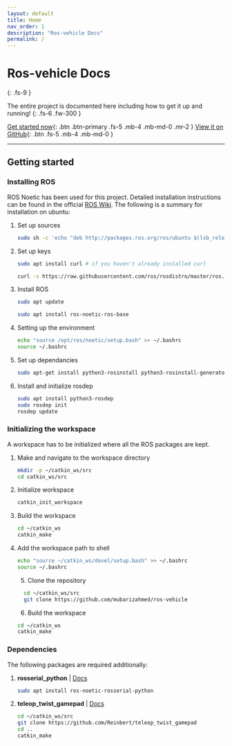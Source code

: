 ```yaml
---
layout: default
title: Home
nav_order: 1
description: "Ros-vehicle Docs"
permalink: /
---
```


# Ros-vehicle Docs

{: .fs-9 }

The entire project is documented here including how to get it up and running!
{: .fs-6 .fw-300 }

[Get started now](#getting-started){: .btn .btn-primary .fs-5 .mb-4 .mb-md-0 .mr-2 } [View it on GitHub](https://github.com/mubarizahmed/ros-vehicle){: .btn .fs-5 .mb-4 .mb-md-0 }

---

## Getting started

### Installing ROS

ROS Noetic has been used for this project. Detailed installation instructions can be found in the official [ROS Wiki](http://wiki.ros.org/noetic/Installation). The following is a summary for installation on ubuntu:

1. Set up sources

   ```sh
   sudo sh -c 'echo "deb http://packages.ros.org/ros/ubuntu $(lsb_release -sc) main" > /etc/apt/sources.list.d/ros-latest.list'
   ```

2. Set up keys

   ```sh
   sudo apt install curl # if you haven't already installed curl

   curl -s https://raw.githubusercontent.com/ros/rosdistro/master/ros.asc | sudo apt-key add -
   ```

3. Install ROS

   ```sh
   sudo apt update

   sudo apt install ros-noetic-ros-base
   ```

4. Setting up the environment

   ```sh
   echo "source /opt/ros/noetic/setup.bash" >> ~/.bashrc
   source ~/.bashrc
   ```

5. Set up dependancies

   ```sh
   sudo apt-get install python3-rosinstall python3-rosinstall-generator python3-wstool build-essential ros-noetic-roslint
   ```

6. Install and initialize rosdep
   ```sh
   sudo apt install python3-rosdep
   sudo rosdep init
   rosdep update
   ```

### Initializing the workspace

A workspace has to be initialized where all the ROS packages are kept.

1. Make and navigate to the workspace directory
   ```sh
   mkdir -p ~/catkin_ws/src
   cd catkin_ws/src
   ```
2. Initialize workspace
   ```sh
   catkin_init_workspace
   ```
3. Build the workspace
   ```sh
   cd ~/catkin_ws
   catkin_make
   ```
4. Add the workspace path to shell
   ```sh
   echo "source ~/catkin_ws/devel/setup.bash" >> ~/.bashrc
   source ~/.bashrc
   ```
   5. Clone the repository
   ```sh
     cd ~/catkin_ws/src
     git clone https://github.com/mubarizahmed/ros-vehicle
   ```
   6. Build the workspace
   ```sh
   cd ~/catkin_ws
   catkin_make
   ```

### Dependencies

The following packages are required additionally:

1. **rosserial_python** | [Docs](http://wiki.ros.org/rosserial_python)
   ```sh
   sudo apt install ros-noetic-rosserial-python
   ```
2. **teleop_twist_gamepad** | [Docs](https://github.com/Reinbert/teleop_twist_gamepad)
   ```sh
   cd ~/catkin_ws/src
   git clone https://github.com/Reinbert/teleop_twist_gamepad
   cd ..
   catkin_make
   ```
